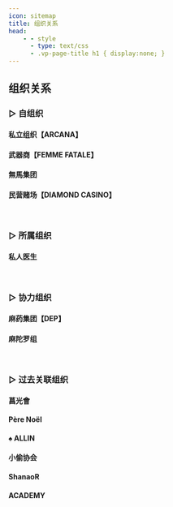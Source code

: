 ```yaml
---
icon: sitemap
title: 组织关系
head:
    - - style
      - type: text/css
      - .vp-page-title h1 { display:none; }
---
```

## <div class="text-bg-grey"> 组织关系 <i class="fa-solid fa-sitemap" style="color: lightSteelblue"></i></div>
### <div class="text-bg-blue"> ▷ 自组织 </div>

#### <span class="underline-blue"><i class="fa-solid fa-moon"></i> 私立组织【ARCANA】</span>

#### <span class="underline-blue"><i class="fa-solid fa-gun"></i> 武器商【FEMME FATALE】</span>

#### <span class="underline-blue"><i class="fa-solid fa-crown"></i> 無馬集团&ensp;</span>

#### <span class="underline-blue"><i class="fa-solid fa-gem"></i> 民营赌场【DIAMOND CASINO】</span>

<br>

### <div class="text-bg-blue"> ▷ 所属组织 </div>

#### <span class="underline-blue"><i class="fa-solid fa-stethoscope"></i> 私人医生&ensp;</span>

<br>

### <div class="text-bg-blue"> ▷ 协力组织 </div>

#### <span class="underline-blue"><i class="fa-solid fa-flask"></i> 麻药集团【DEP】</span>
<CollapsableText label="> 剧情" margin="20px 0 0 0">

</CollapsableText>

#### <span class="underline-blue"><i class="fa-solid fa-cannabis"></i> 麻陀罗组&ensp;</span>
<CollapsableText label="> 剧情" margin="20px 0 0 0">

</CollapsableText>

<br>

### <div class="text-bg-blue"> ▷ 过去关联组织 </div>
#### <span class="underline-blue"><i class="fa-solid fa-car"></i> 菖光會&ensp;</span>
<CollapsableText label="> 剧情" margin="20px 0 0 0">

</CollapsableText>

#### <span class="underline-blue"><i class="fa-solid fa-mug-hot"></i> Père Noël&ensp;</span>
<CollapsableText label="> 剧情" margin="20px 0 0 0">

</CollapsableText>

#### <span class="underline-blue">♠️ ALLIN&ensp;</span>
<CollapsableText label="> 剧情" margin="20px 0 0 0">

</CollapsableText>

#### <span class="underline-blue"><i class="fa-solid fa-face-surprise"></i> 小偷协会&ensp;</span>
<CollapsableText label="> 剧情" margin="20px 0 0 0">

</CollapsableText>

#### <span class="underline-blue"><i class="fa-solid fa-champagne-glasses"></i> ShanaoR&ensp;</span>
<CollapsableText label="> 剧情" margin="20px 0 0 0">

</CollapsableText>

#### <span class="underline-blue"><i class="fa-solid fa-person-rifle"></i> ACADEMY&ensp;</span>
<CollapsableText label="> 剧情" margin="20px 0 0 0">

</CollapsableText>
